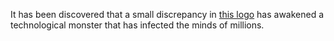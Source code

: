 It has been discovered that a small discrepancy in [this logo](files/sos-brigade/sos_logo.png) has awakened a technological monster that has infected the minds of millions.